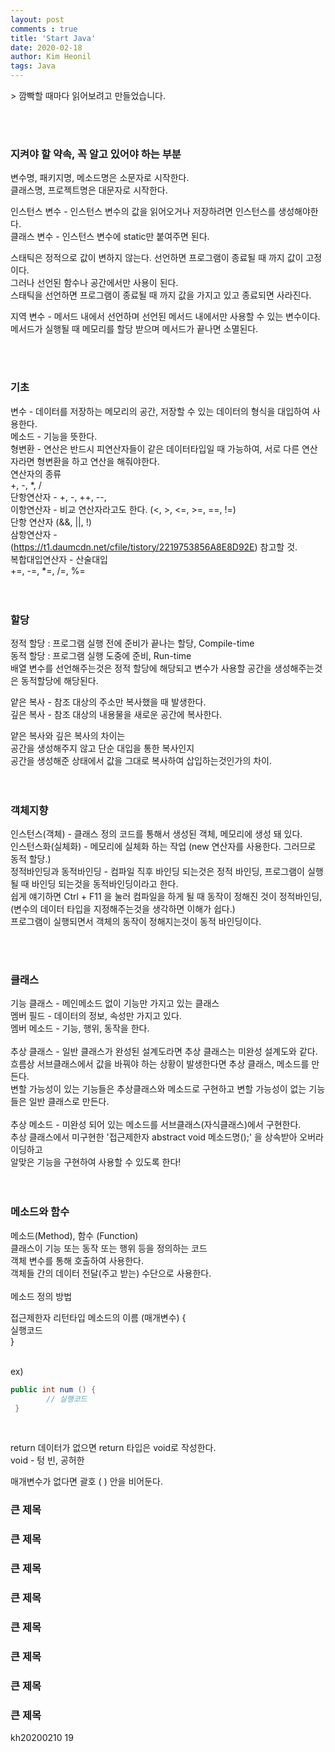 ```yaml
---
layout: post
comments : true
title: 'Start Java'
date: 2020-02-18
author: Kim Heonil
tags: Java
---
```

<p></p>
> 깜빡할 때마다 읽어보려고 만들었습니다. <br>
<p></p><br>
<br>

### 지켜야 할 약속, 꼭 알고 있어야 하는 부분
변수명, 패키지명, 메소드명은 소문자로 시작한다.<br>
클래스명, 프로젝트명은 대문자로 시작한다.<br>

인스턴스 변수 - 인스턴스 변수의 값을 읽어오거나 저장하려면 인스턴스를 생성해야한다. <br>
클래스 변수 - 인스턴스 변수에 static만 붙여주면 된다.

스태틱은 정적으로 값이 변하지 않는다. 선언하면 프로그램이 종료될 때 까지 값이 고정이다. <br>
그러나 선언된 함수나 공간에서만 사용이 된다. <br>
스태틱을 선언하면 프로그램이 종료될 때 까지 값을 가지고 있고 종료되면 사라진다. <br>

지역 변수 - 메서드 내에서 선언하며 선언된 메서드 내에서만 사용할 수 있는 변수이다.<br>
메서드가 실행될 때 메모리를 할당 받으며 메서드가 끝나면 소멸된다.<br>

<br><br>
### 기초 <br>
변수 - 데이터를 저장하는 메모리의 공간, 저장할 수 있는 데이터의 형식을 대입하여 사용한다. <br>
메소드 - 기능을 뜻한다. <br>
형변환 - 연산은 반드시 피연산자들이 같은 데이터타입일 때 가능하여, 서로 다른 연산자라면 형변환을 하고 연산을 해줘야한다. <br>
연산자의 종류 <br>
+, -, *, / <br>
단항연산자 - +, -, ++, --, <br>
이항연산자 - 비교 연산자라고도 한다. (<, >, <=, >=, ==, !=) <br>
            단항 연산자 (&&, ||, !) <br>
삼항연산자 - <br>
(https://t1.daumcdn.net/cfile/tistory/2219753856A8E8D92E) 참고할 것. <br>
복합대입연산자 - 산술대입 <br>
+=, -=, *=, /=, %= <br>
<br><br>

### 할당 <br>
정적 할당 : 프로그램 실행 전에 준비가 끝나는 할당, Compile-time <br>
동적 할당 : 프로그램 실행 도중에 준비, Run-time <br>
배열 변수를 선언해주는것은 정적 할당에 해당되고 변수가 사용할 공간을 생성해주는것은 동적할당에 해당된다. <br>

얕은 복사 - 참조 대상의 주소만 복사했을 때 발생한다. <br>
깊은 복사 - 참조 대상의 내용물을 새로운 공간에 복사한다. <br>

얕은 복사와 깊은 복사의 차이는 <br>
공간을 생성해주지 않고 단순 대입을 통한 복사인지 <br>
공간을 생성해준 상태에서 값을 그대로 복사하여 삽입하는것인가의 차이. <br>
<br><br>

### 객체지향 <br>
인스턴스(객체) - 클래스 정의 코드를 통해서 생성된 객체, 메모리에 생성 돼 있다. <br>
인스턴스화(실체화) - 메모리에 실체화 하는 작업 (new 연산자를 사용한다. 그러므로 동적 할당.) <br>
정적바인딩과 동적바인딩 - 컴파일 직후 바인딩 되는것은 정적 바인딩, 프로그램이 실행될 때 바인딩 되는것을 동적바인딩이라고 한다.<br>
쉽게 얘기하면 Ctrl + F11 을 눌러 컴파일을 하게 될 때 동작이 정해진 것이 정적바인딩, <br>
(변수의 데이터 타입을 지정해주는것을 생각하면 이해가 쉽다.)<br>
프로그램이 실행되면서 객체의 동작이 정해지는것이 동적 바인딩이다.<br>

<br><br>
### 클래스 <br>
기능 클래스 - 메인메소드 없이 기능만 가지고 있는 클래스 <br>
멤버 필드 - 데이터의 정보, 속성만 가지고 있다. <br>
멤버 메소드 - 기능, 행위, 동작을 한다. <br>
<br>
추상 클래스 - 일반 클래스가 완성된 설계도라면 추상 클래스는 미완성 설계도와 같다.<br>
흐름상 서브클래스에서 값을 바꿔야 하는 상황이 발생한다면 추상 클래스, 메소드를 만든다.<br>
변할 가능성이 있는 기능들은 추상클래스와 메소드로 구현하고 변할 가능성이 없는 기능들은 일반 클래스로 만든다.<br>
<br>
추상 메소드 - 미완성 되어 있는 메소드를 서브클래스(자식클래스)에서 구현한다. <br>
추상 클래스에서 미구현한 '접근제한자 abstract void 메소드명();' 을 상속받아 오버라이딩하고<br>
알맞은 기능을 구현하여 사용할 수 있도록 한다!<br>
<br><br>

### 메소드와 함수 <br>
메소드(Method), 함수 (Function) <br>
클래스이 기능 또는 동작 또는 행위 등을 정의하는 코드 <br>
객체 변수를 통해 호출하여 사용한다. <br>
객체들 간의 데이터 전달(주고 받는) 수단으로 사용한다. <br>
<br>
메소드 정의 방법 <br>

접근제한자 리턴타입 메소드의 이름 (매개변수) { <br>
 			실행코드 <br>
 } <br>
<br>

ex)
```java
public int num () {
 		// 실행코드
 }
```
<br>

return 데이터가 없으면 return 타입은 void로 작성한다. <br>
void - 텅 빈, 공허한 <br>

매개변수가 없다면 괄호 ( ) 안을 비어둔다. <br>


### 큰 제목 <br>

### 큰 제목 <br>

### 큰 제목 <br>

### 큰 제목 <br>

### 큰 제목 <br>

### 큰 제목 <br>

### 큰 제목 <br>

### 큰 제목 <br>

kh20200210
19
